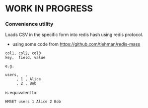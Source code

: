 # WORK IN PROGRESS
  
### Convenience utility
Loads CSV in the specific form into redis hash using redis protocol.
- using some code from https://github.com/tlehman/redis-mass
```
col1, col2, col3
key,  field, value

e.g.

users,   ,
     , 1 , Alice
     , 2 , Bob
```
is equivalent to:
```
HMSET users 1 Alice 2 Bob
```

